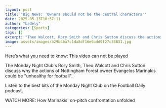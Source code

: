 ```yaml
---
layout: post
title: "Big News: 'Owners should not be the central characters'"
date: 2025-05-13T10:57:11
author: "badely"
categories: [Sports]
tags: []
excerpt: "Theo Walcott, Rory Smith and Chris Sutton discuss the actions of Nottingham Forest owner Evangelos Marinakis after he confronted manager Nuno Espirito"
image: assets/images/b29b4ba7c1da8df16e0add9f27c33831.jpg
---
```


Here’s what you need to know: This video can not be played

The Monday Night Club's Rory Smith, Theo Walcott and Chris Sutton discuss why the actions of Nottingham Forest owner Evangelos Marinakis could be "unhealthy for football".

Listen to the best bits of the Monday Night Club on the Football Daily podcast.

WATCH MORE: How Marinakis' on-pitch confrontation unfolded

